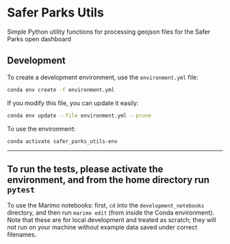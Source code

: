 # Safer Parks Utils
Simple Python utility functions for processing geojson files for the Safer Parks open dashboard


## Development

To create a development environment, use the `environment.yml` file:

```bash
conda env create -f environment.yml
```

If you modify this file, you can update it easily:

```bash
conda env update --file environment.yml --prune
```

To use the environment:

```bash
conda activate safer_parks_utils-env
```
---

To run the tests, please activate the environment, and from the home directory run `pytest`
---

To use the Marimo notebooks: first, `cd` into the `development_notebooks` directory, and then run `marimo edit` (from inside the Conda environment). Note that these are for local development and treated as scratch; they will not run on your machine without example data saved under correct filenames.